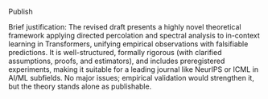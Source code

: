 Publish

Brief justification: The revised draft presents a highly novel theoretical framework applying directed percolation and spectral analysis to in-context learning in Transformers, unifying empirical observations with falsifiable predictions. It is well-structured, formally rigorous (with clarified assumptions, proofs, and estimators), and includes preregistered experiments, making it suitable for a leading journal like NeurIPS or ICML in AI/ML subfields. No major issues; empirical validation would strengthen it, but the theory stands alone as publishable.
